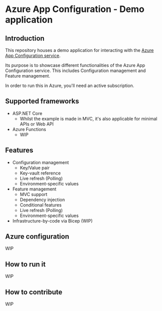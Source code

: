 # Azure App Configuration - Demo application
## Introduction
This repository houses a demo application for interacting with the [Azure App Configuration service](https://docs.microsoft.com/en-us/azure/azure-app-configuration/overview).

Its purpose is to showcase different functionalities of the Azure App Configuration service.
This includes Configuration management and Feature management.

In order to run this in Azure, you'll need an active subscription.

## Supported frameworks
* ASP.NET Core
    * Whilst the example is made in MVC, it's also applicable for minimal APIs or Web API
* Azure Functions
    * WIP
## Features
* Configuration management
    * Key/Value pair
    * Key-vault reference
    * Live refresh (Polling)
    * Environment-specific values
* Feature management
    * MVC support
    * Dependency injection
    * Conditional features
    * Live refresh (Polling)
    * Environment-specific values
* Infrastructure-by-code via Bicep (WIP)
## Azure configuration
WIP
## How to run it
WIP
## How to contribute
WIP
